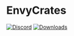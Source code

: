 # EnvyCrates
[![Discord](https://img.shields.io/discord/831966641586831431)](https://discord.gg/7vqgtrjDGw)
[![Downloads](https://img.shields.io/github/downloads/EnvyCrates/PixelHuntRemastered/total.svg)](https://github.com/EnvyWare/EnvyCrates/releases)
